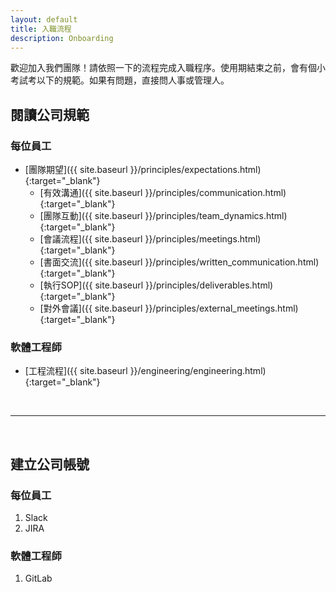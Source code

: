 ```yaml
---
layout: default
title: 入職流程
description: Onboarding
---
```


歡迎加入我們團隊！請依照一下的流程完成入職程序。使用期結束之前，會有個小考試考以下的規範。如果有問題，直接問人事或管理人。

## 閱讀公司規範

### 每位員工

- [團隊期望]({{ site.baseurl }}/principles/expectations.html){:target="_blank"}
	- [有效溝通]({{ site.baseurl }}/principles/communication.html){:target="_blank"}
    - [團隊互動]({{ site.baseurl }}/principles/team_dynamics.html){:target="_blank"}
    - [會議流程]({{ site.baseurl }}/principles/meetings.html){:target="_blank"}
    - [書面交流]({{ site.baseurl }}/principles/written_communication.html){:target="_blank"}
    - [執行SOP]({{ site.baseurl }}/principles/deliverables.html){:target="_blank"}
    - [對外會議]({{ site.baseurl }}/principles/external_meetings.html){:target="_blank"}

### 軟體工程師

- [工程流程]({{ site.baseurl }}/engineering/engineering.html){:target="_blank"}

<br>

---

<br>

## 建立公司帳號

### 每位員工

1. Slack
1. JIRA


### 軟體工程師

1. GitLab